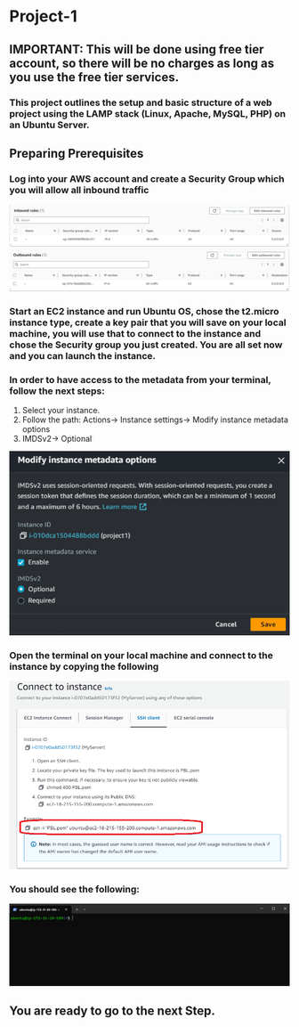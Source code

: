 # Project-1

## IMPORTANT: This will be done using free tier account, so there will be no charges as long as you use the free tier services.

### This project outlines the setup and basic structure of a web project using the LAMP stack (Linux, Apache, MySQL, PHP) on an Ubuntu Server.

## Preparing Prerequisites 

### Log into your AWS account and create a Security Group which you will allow all inbound traffic 

![inbound-traffic](./images/inbound-traffic.png)
![outbound-traffic](./images/outbound-traffic.png)


### Start an EC2 instance and run Ubuntu OS, chose the t2.micro instance type, create a key pair that you will save on your local machine, you will use that to connect to the instance and chose the Security group you just created. You are all set now and you can launch the instance.

### In order to have access to the metadata from your terminal, follow the next steps:

1. Select your instance.
2. Follow the path: Actions-> Instance settings-> Modify instance metadata options
3. IMDSv2-> Optional

![metadata](./images/metadata.png)

### Open the terminal on your local machine and connect to the instance by copying the following 

![instance-connect](./images/connect-to-instance.png)

### You should see the following: 

![connected](./images/connected.png)


## You are ready to go to the next Step.
